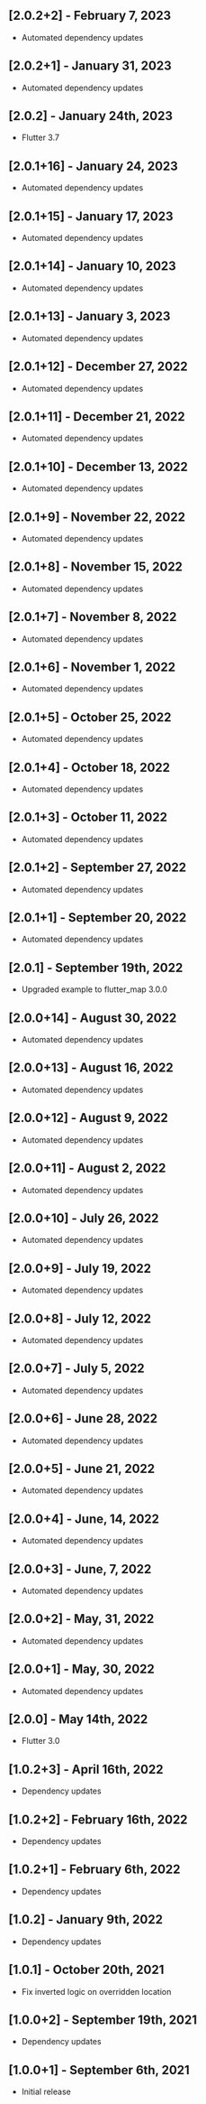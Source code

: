 ## [2.0.2+2] - February 7, 2023

* Automated dependency updates


## [2.0.2+1] - January 31, 2023

* Automated dependency updates


## [2.0.2] - January 24th, 2023

* Flutter 3.7


## [2.0.1+16] - January 24, 2023

* Automated dependency updates


## [2.0.1+15] - January 17, 2023

* Automated dependency updates


## [2.0.1+14] - January 10, 2023

* Automated dependency updates


## [2.0.1+13] - January 3, 2023

* Automated dependency updates


## [2.0.1+12] - December 27, 2022

* Automated dependency updates


## [2.0.1+11] - December 21, 2022

* Automated dependency updates


## [2.0.1+10] - December 13, 2022

* Automated dependency updates


## [2.0.1+9] - November 22, 2022

* Automated dependency updates


## [2.0.1+8] - November 15, 2022

* Automated dependency updates


## [2.0.1+7] - November 8, 2022

* Automated dependency updates


## [2.0.1+6] - November 1, 2022

* Automated dependency updates


## [2.0.1+5] - October 25, 2022

* Automated dependency updates


## [2.0.1+4] - October 18, 2022

* Automated dependency updates


## [2.0.1+3] - October 11, 2022

* Automated dependency updates


## [2.0.1+2] - September 27, 2022

* Automated dependency updates


## [2.0.1+1] - September 20, 2022

* Automated dependency updates


## [2.0.1] - September 19th, 2022

* Upgraded example to flutter_map 3.0.0


## [2.0.0+14] - August 30, 2022

* Automated dependency updates


## [2.0.0+13] - August 16, 2022

* Automated dependency updates


## [2.0.0+12] - August 9, 2022

* Automated dependency updates


## [2.0.0+11] - August 2, 2022

* Automated dependency updates


## [2.0.0+10] - July 26, 2022

* Automated dependency updates


## [2.0.0+9] - July 19, 2022

* Automated dependency updates


## [2.0.0+8] - July 12, 2022

* Automated dependency updates


## [2.0.0+7] - July 5, 2022

* Automated dependency updates


## [2.0.0+6] - June 28, 2022

* Automated dependency updates


## [2.0.0+5] - June 21, 2022

* Automated dependency updates


## [2.0.0+4] - June, 14, 2022

* Automated dependency updates


## [2.0.0+3] - June, 7, 2022

* Automated dependency updates


## [2.0.0+2] - May, 31, 2022

* Automated dependency updates


## [2.0.0+1] - May, 30, 2022

* Automated dependency updates


## [2.0.0] - May 14th, 2022

* Flutter 3.0


## [1.0.2+3] - April 16th, 2022

* Dependency updates


## [1.0.2+2] - February 16th, 2022

* Dependency updates


## [1.0.2+1] - February 6th, 2022

* Dependency updates


## [1.0.2] - January 9th, 2022

* Dependency updates


## [1.0.1] - October 20th, 2021

* Fix inverted logic on overridden location


## [1.0.0+2] - September 19th, 2021

* Dependency updates


## [1.0.0+1] - September 6th, 2021

* Initial release
































